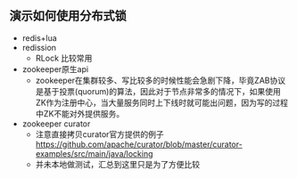 ## 演示如何使用分布式锁  

- redis+lua
- redission
    - RLock 比较常用
- zookeeper原生api
    - zookeeper在集群较多、写比较多的时候性能会急剧下降，毕竟ZAB协议是基于投票(quorum)的算法，因此对于节点非常多的情况下，如果使用ZK作为注册中心，当大量服务同时上下线时就可能出问题，因为写的过程中ZK不能对外提供服务。
- zookeeper curator
    - 注意直接拷贝curator官方提供的例子  https://github.com/apache/curator/blob/master/curator-examples/src/main/java/locking
    - 并未本地做测试，汇总到这里只是为了方便比较